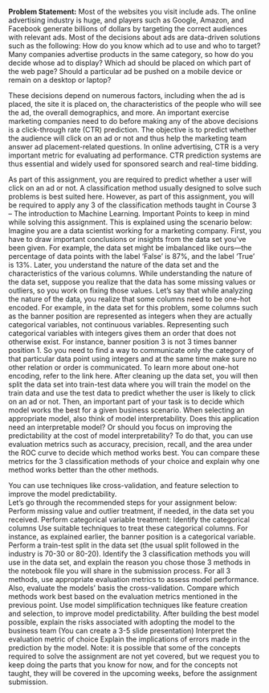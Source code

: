 **Problem Statement:**
Most of the websites you visit include ads. The online advertising industry is huge, and players such as Google, Amazon, and Facebook generate billions of dollars by targeting the correct audiences with relevant ads. Most of the decisions about ads are data-driven solutions such as the following: 
How do you know which ad to use and who to target?
Many companies advertise products in the same category, so how do you decide whose ad to display?
Which ad should be placed on which part of the web page?
Should a particular ad be pushed on a mobile device or remain on a desktop or laptop?
 
These decisions depend on numerous factors, including when the ad is placed, the site it is placed on, the characteristics of the people who will see the ad, the overall demographics, and more.
An important exercise marketing companies need to do before making any of the above decisions is a click-through rate (CTR) prediction. The objective is to predict whether the audience will click on an ad or not and thus help the marketing team answer ad placement-related questions.
In online advertising, CTR is a very important metric for evaluating ad performance. CTR prediction systems are thus essential and widely used for sponsored search and real-time bidding.

As part of this assignment, you are required to predict whether a user will click on an ad or not. A classification method usually designed to solve such problems is best suited here. However, as part of this assignment, you will be required to apply any 3 of the classification methods taught in Course 3 – The introduction to Machine Learning.
Important Points to keep in mind while solving this assignment. This is explained using the scenario below:
Imagine you are a data scientist working for a marketing company. First, you have to draw important conclusions or insights from the data set you’ve been given. For example, the data set might be imbalanced like ours—the percentage of data points with the label ‘False’ is 87%, and the label ‘True’ is 13%. Later, you understand the nature of the data set and the characteristics of the various columns. While understanding the nature of the data set, suppose you realize that the data has some missing values or outliers, so you work on fixing those values. 
Let’s say that while analyzing the nature of the data, you realize that some columns need to be one-hot encoded. For example, in the data set for this problem, some columns such as the banner position are represented as integers when they are actually categorical variables, not continuous variables. Representing such categorical variables with integers gives them an order that does not otherwise exist. 
For instance, banner position 3 is not 3 times banner position 1. So you need to find a way to communicate only the category of that particular data point using integers and at the same time make sure no other relation or order is communicated. To learn more about one-hot encoding, refer to the link here.
After cleaning up the data set, you will then split the data set into train-test data where you will train the model on the train data and use the test data to predict whether the user is likely to click on an ad or not. Then, an important part of your task is to decide which model works the best for a given business scenario. When selecting an appropriate model, also think of model interpretability. Does this application need an interpretable model? Or should you focus on improving the predictability at the cost of model interpretability? 
To do that, you can use evaluation metrics such as accuracy, precision, recall, and the area under the ROC curve to decide which method works best. You can compare these metrics for the 3 classification methods of your choice and explain why one method works better than the other methods.

You can use techniques like cross-validation, and feature selection to improve the model predictability.  
Let’s go through the recommended steps for your assignment below:
Perform missing value and outlier treatment, if needed, in the data set you received.
Perform categorical variable treatment:
Identify the categorical columns 
Use suitable techniques to treat these categorical columns. For instance, as explained earlier, the banner position is a categorical variable. 
Perform a train-test split in the data set (the usual split followed in the industry is 70-30 or 80-20).
Identify the 3 classification methods you will use in the data set, and explain the reason you chose those 3 methods in the notebook file you will share in the submission process.
For all 3 methods, use appropriate evaluation metrics to assess model performance. Also, evaluate the models' basis the cross-validation.
Compare which methods work best based on the evaluation metrics mentioned in the previous point.
Use model simplification techniques like feature creation and selection, to improve model predictability. 
After building the best model possible, explain the risks associated with adopting the model to the business team (You can create a 3-5 slide presentation)
Interpret the evaluation metric of choice 
Explain the implications of errors made in the prediction by the model.
Note: it is possible that some of the concepts required to solve the assignment are not yet covered, but we request you to keep doing the parts that you know for now, and for the concepts not taught, they will be covered in the upcoming weeks, before the assignment submission.
